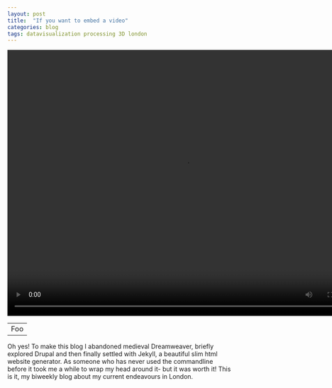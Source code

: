 ```yaml
---
layout: post
title:  "If you want to embed a video"
categories: blog 
tags: datavisualization processing 3D london
---
```



<video controls="controls" width="800" height="600" 
       name="Video Name" src="https://raw.githubusercontent.com/melanieimfeld/melanieimfeld.github.io/master/assets/gif-hi.gif?style=centerme"></video>


<table>
    <tr>
        <td>Foo</td>
    </tr>
</table>




Oh yes! 
To make this blog I abandoned medieval Dreamweaver, briefly explored Drupal and then finally settled with Jekyll, a beautiful slim html website generator. As someone who has never used the commandline before it took me a while to wrap my head around it- but it was worth it! This is it, my biweekly blog about my current endeavours in London.



